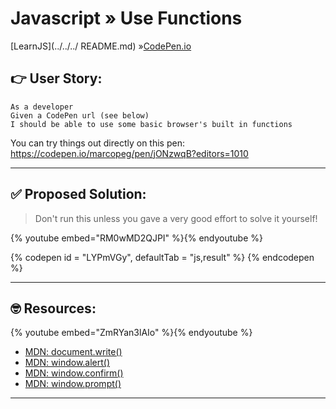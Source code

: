 # Javascript » Use Functions
[LearnJS](../../../ README.md) »[CodePen.io](../README.md)

## 👉 User Story:

```
As a developer
Given a CodePen url (see below)
I should be able to use some basic browser's built in functions
```

You can try things out directly on this pen:  
https://codepen.io/marcopeg/pen/jONzwqB?editors=1010

---

## ✅ Proposed Solution:

> Don't run this unless you gave a very good effort to solve it yourself!

{% youtube embed="RM0wMD2QJPI" %}{% endyoutube %}

{% codepen id = "LYPmVGy", defaultTab = "js,result" %} {% endcodepen %}

---

## 🤓 Resources:

{% youtube embed="ZmRYan3lAIo" %}{% endyoutube %}

- [MDN: document.write()](https://developer.mozilla.org/en-US/docs/Web/API/Document/write)
- [MDN: window.alert()](https://developer.mozilla.org/en-US/docs/Web/API/Window/alert)
- [MDN: window.confirm()](https://developer.mozilla.org/en-US/docs/Web/API/Window/confirm)
- [MDN: window.prompt()](https://developer.mozilla.org/en-US/docs/Web/API/Window/prompt)

---
